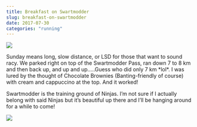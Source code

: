 ```yaml
---
title: Breakfast on Swartmodder
slug: breakfast-on-swartmodder
date: 2017-07-30
categories: "running"
---
```


<p><img src="http://res.cloudinary.com/dy6grlu8z/image/upload/v1558841628/uvpozufgqvqpwvgv9mur.jpg"/></p>
<p>Sunday means long, slow distance, or LSD for those that want to sound racy. We parked right on top of the Swartmodder Pass, ran down 7 to 8 km and then back up, and up and up…..Guess who did only 7 km *lol*. I was lured by the thought of Chocolate Brownies (Banting-friendly of course) with cream and cappuccino at the top. And it worked!</p>
<p>Swartmodder is the training ground of Ninjas. I’m not sure if I actually belong with said Ninjas but it’s beautiful up there and I’ll be hanging around for a while to come!</p>
<p><img src="http://res.cloudinary.com/dy6grlu8z/image/upload/v1558841629/bq5zxxxcypk8jmbsvcsv.jpg"/></p>
<p> </p>







